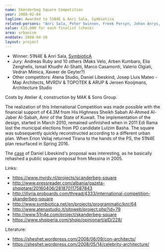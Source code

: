 ```yaml
---
name: Skënderbeg Square Competition
year: 2008-02-04
tagline: Awarded to 51N4E & Anri Sala, Symbiotica
related-persons: "Anri Sala, Peter Swinnen, Freek Persyn, Johan Anrys, Andreas Ruby, Alban Efthimi, Marin Biçoku, Maks Velo, Arben Kumbaro, Elia Zenghelis, Ismail Khudhr Al-Shatti, Marco Casamonti, Valerio Olgiati, Vedran Mimica, Xaveer de Geyter, MAK & Sons Group, Ulrike Bega"
value: €15,000 for each finalist (check)
area: urbanism
enddate: 2008-04-10
layout: project
---
```

* Winner: 51N4E & Anri Sala, [SymbioticA](http://www.symbiotica.net/en/projects/programmatic/knr/64)
* Jury: Andreas Ruby and 10 others (Maks Velo, Arben Kumbaro, Elia Zenghelis, Ismail Khudhr Al-Shatti, Marco Casamonti, Valerio Olgiati, Vedran Mimica, Xaveer de Geyter?)
* Other competitors: Atena Studio, Daniel Libeskind, Josep Lluis Mateo - Map Architects, MVRDV & TOPOTEK & ARUP & Jeroen Kooijmans, Architecture Studio

Costs by Atelier 4, construction by MAK & Sons Group.

The realization of this International Competition was made possible with the financial support of €4.3M from His Highness Sheikh Sabah Al-Ahmed Al-Jaber Al-Sabah, Amir of the State of Kuwait. The implementation of the design, started in March 2010, remained unfinished when in 2011 Edi Rama lost the municipal elections from PD candidate Lulzim Basha. The square was subsequently quickly reconstructed according to a different urban plan. When Erion Veliaj returned Tirana to the hands of the PS, the 51N4E plan resurfaced in Spring 2016.

The [case](https://sheshet.wordpress.com/2008/06/09/con-architects/) of Daniel Libeskind's proposal was interesting, as he basically rehashed a public square proposal from Messina in 2005.

Links:
* <https://www.mvrdv.nl/projects/scanderbeg-square>
* <http://www.pressreader.com/albania/gazeta-shqiptare/20160406/281870117587843>
* <http://illyria.proboards.com/thread/4333/international-competition-skanderbeg-square>
* <http://www.symbiotica.net/en/projects/programmatic/knr/64>
* <http://www.atenastudio.it/sitoweb/project.php?id=79>
* <http://www.51n4e.com/project/skanderbeg-square>
* <https://www.shqiperia.com/shqip/opinionart/aID/228/>

Literature:
* <https://sheshet.wordpress.com/2008/06/09/con-architects/>
* <https://sheshet.wordpress.com/2008/05/14/celebrity-architecture/>
